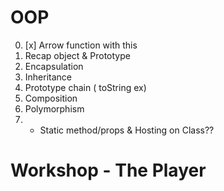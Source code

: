 # OOP

0. [x] Arrow function with this
1. Recap object & Prototype
2. Encapsulation
3. Inheritance
4. Prototype chain ( toString ex)
5. Composition
6. Polymorphism
7. * Static method/props & Hosting on Class??

# Workshop - The Player
